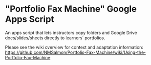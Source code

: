 # "Portfolio Fax Machine" Google Apps Script
An apps script that lets instructors copy folders and Google Drive docs/slides/sheets directly to learners' portfolios. 

Please see the wiki overview for context and adaptation information: https://github.com/NMSalmon/Portfolio-Fax-Machine/wiki/Using-the-Portfolio-Fax-Machine
